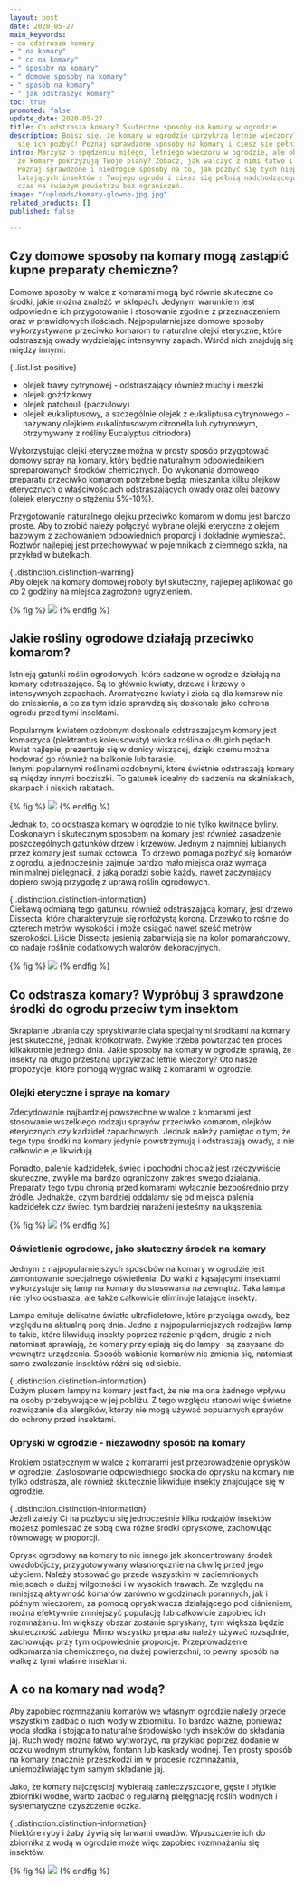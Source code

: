 ```yaml
---
layout: post
date: 2020-05-27
main_keywords:
- co odstrasza komary
- " na komary"
- " co na komary"
- " sposoby na komary"
- " domowe sposoby na komary"
- " sposób na komary"
- " jak odstraszyć komary"
toc: true
promoted: false
update_date: 2020-05-27
title: Co odstrasza komary? Skuteczne sposoby na komary w ogrodzie
description: Boisz się, że komary w ogrodzie uprzykrzą letnie wieczory? Zobacz, jak
  się ich pozbyć! Poznaj sprawdzone sposoby na komary i ciesz się pełnią lata.
intro: Marzysz o spędzeniu miłego, letniego wieczoru w ogrodzie, ale obawiasz się,
  że komary pokrzyżują Twoje plany? Zobacz, jak walczyć z nimi łatwo i skutecznie.
  Poznaj sprawdzone i niedrogie sposoby na to, jak pozbyć się tych nieprzyjemnych,
  latających insektów z Twojego ogrodu i ciesz się pełnią nadchodzącego lata, spędzając
  czas na świeżym powietrzu bez ograniczeń.
image: "/uploads/komary-glowne-jpg.jpg"
related_products: []
published: false

---
```

## Czy domowe sposoby na komary mogą zastąpić kupne preparaty chemiczne?

Domowe sposoby w walce z komarami mogą być równie skuteczne co środki, jakie można znaleźć w sklepach. Jedynym warunkiem jest odpowiednie ich przygotowanie i stosowanie zgodnie z przeznaczeniem oraz w prawidłowych ilościach. Najpopularniejsze domowe sposoby wykorzystywane przeciwko komarom to naturalne olejki eteryczne, które odstraszają owady wydzielając intensywny zapach. Wśród nich znajdują się między innymi:

{:.list.list-positive}

* olejek trawy cytrynowej - odstraszający również muchy i meszki
* olejek goździkowy
* olejek patchouli (paczulowy)
* olejek eukaliptusowy, a szczególnie olejek z eukaliptusa cytrynowego - nazywany olejkiem eukaliptusowym citronella lub cytrynowym, otrzymywany z rośliny Eucalyptus citriodora)

Wykorzystując olejki eteryczne można w prosty sposób przygotować domowy spray na komary, który będzie naturalnym odpowiednikiem spreparowanych środków chemicznych. Do wykonania domowego preparatu przeciwko komarom potrzebne będą: mieszanka kilku olejków eterycznych o właściwościach odstraszających owady oraz olej bazowy (olejek eteryczny o stężeniu 5%-10%). 

Przygotowanie naturalnego olejku przeciwko komarom w domu jest bardzo proste. Aby to zrobić należy połączyć wybrane olejki eteryczne z olejem bazowym z zachowaniem odpowiednich proporcji i dokładnie wymieszać. Roztwór najlepiej jest przechowywać w pojemnikach z ciemnego szkła, na przykład w butelkach. 

{:.distinction.distinction-warning}  
Aby olejek na komary domowej roboty był skuteczny, najlepiej aplikować go co 2 godziny na miejsca zagrożone ugryzieniem.

{% fig %}
![](/uploads/domowe-sposoby-na-komary.jpg)
{% endfig %}

## Jakie rośliny ogrodowe działają przeciwko komarom?

Istnieją gatunki roślin ogrodowych, które sadzone w ogrodzie działają na komary odstraszająco. Są to głównie kwiaty, drzewa i krzewy o intensywnych zapachach. Aromatyczne kwiaty i zioła są dla komarów nie do zniesienia, a co za tym idzie sprawdzą się doskonale jako ochrona ogrodu przed tymi insektami.

Popularnym kwiatem ozdobnym doskonale odstraszającym komary jest komarzyca (plektrantus koleusowaty) wiotka roślina o długich pędach. Kwiat najlepiej prezentuje się w donicy wiszącej, dzięki czemu można hodować go również na balkonie lub tarasie.  
Innymi popularnymi roślinami ozdobnymi, które świetnie odstraszają komary są między innymi bodziszki. To gatunek idealny do sadzenia na skalniakach, skarpach i niskich rabatach.

{% fig %}
![](/uploads/rosliny-odstraszajace-komary.jpg)
{% endfig %}

Jednak to, co odstrasza komary w ogrodzie to nie tylko kwitnące byliny. Doskonałym i skutecznym sposobem na komary jest również zasadzenie poszczególnych gatunków drzew i krzewów. Jednym z najmniej lubianych przez komary jest sumak octowca. To drzewo pomaga pozbyć się komarów z ogrodu, a jednocześnie zajmuje bardzo mało miejsca oraz wymaga minimalnej pielęgnacji, z jaką poradzi sobie każdy, nawet zaczynający dopiero swoją przygodę z uprawą roślin ogrodowych.

{:.distinction.distinction-information}  
Ciekawą odmianą tego gatunku, również odstraszającą komary, jest drzewo Dissecta, które charakteryzuje się rozłożystą koroną. Drzewko to rośnie do czterech metrów wysokości i może osiągać nawet sześć metrów szerokości. Liście Dissecta jesienią zabarwiają się na kolor pomarańczowy, co nadaje roślinie dodatkowych walorów dekoracyjnych.

{% fig %}
![](/uploads/dissecta-przeciwko-komarom.jpg)
{% endfig %}

## Co odstrasza komary? Wypróbuj 3 sprawdzone środki do ogrodu przeciw tym insektom

Skrapianie ubrania czy spryskiwanie ciała specjalnymi środkami na komary jest skuteczne, jednak krótkotrwałe. Zwykle trzeba powtarzać ten proces kilkakrotnie jednego dnia. Jakie sposoby na komary w ogrodzie sprawią, że insekty na długo przestaną uprzykrzać letnie wieczory? Oto nasze propozycje, które pomogą wygrać walkę z komarami w ogrodzie.

### Olejki eteryczne i spraye na komary

Zdecydowanie najbardziej powszechne w walce z komarami jest stosowanie wszelkiego rodzaju sprayów przeciwko komarom, olejków eterycznych czy kadzideł zapachowych. Jednak należy pamiętać o tym, że tego typu środki na komary jedynie powstrzymują i odstraszają owady, a nie całkowicie je likwidują.

Ponadto, palenie kadzidełek, świec i pochodni chociaż jest rzeczywiście skuteczne, zwykle ma bardzo ograniczony zakres swego działania. Preparaty tego typu chronią przed komarami wyłącznie bezpośrednio przy źródle. Jednakże, czym bardziej oddalamy się od miejsca palenia kadzidełek czy świec, tym bardziej narażeni jesteśmy na ukąszenia.

{% fig %}
![](/uploads/kadzidlo-na-komary.jpg)
{% endfig %}

### Oświetlenie ogrodowe, jako skuteczny środek na komary

Jednym z najpopularniejszych sposobów na komary w ogrodzie jest zamontowanie specjalnego oświetlenia. Do walki z kąsającymi insektami wykorzystuje się lamp na komary do stosowania na zewnątrz. Taka lampa nie tylko odstrasza, ale także całkowicie eliminuje latające insekty.

Lampa emituje delikatne światło ultrafioletowe, które przyciąga owady, bez względu na aktualną porę dnia. Jedne z najpopularniejszych rodzajów lamp to takie, które likwidują insekty poprzez rażenie prądem, drugie z nich natomiast sprawiają, że komary przylepiają się do lampy i są zasysane do wewnątrz urządzenia. Sposób wabienia komarów nie zmienia się, natomiast samo zwalczanie insektów różni się od siebie.

{:.distinction.distinction-information}  
Dużym plusem lampy na komary jest fakt, że nie ma ona żadnego wpływu na osoby przebywające w jej pobliżu. Z tego względu stanowi więc świetne rozwiązanie dla alergików, którzy nie mogą używać popularnych sprayów do ochrony przed insektami.

### Opryski w ogrodzie - niezawodny sposób na komary

Krokiem ostatecznym w walce z komarami jest przeprowadzenie oprysków w ogrodzie. Zastosowanie odpowiedniego środka do oprysku na komary nie tylko odstrasza, ale również skutecznie likwiduje insekty znajdujące się w ogrodzie.

{:.distinction.distinction-information}  
Jeżeli zależy Ci na pozbyciu się jednocześnie kilku rodzajów insektów możesz pomieszać ze sobą dwa różne środki opryskowe, zachowując równowagę w proporcji.

Oprysk ogrodowy na komary to nic innego jak skoncentrowany środek owadobójczy, przygotowywany własnoręcznie na chwilę przed jego użyciem. Należy stosować go przede wszystkim w zaciemnionych miejscach o dużej wilgotności i w wysokich trawach. Ze względu na mniejszą aktywność komarów zarówno w godzinach porannych, jak i późnym wieczorem, za pomocą opryskiwacza działającego pod ciśnieniem, można efektywnie zmniejszyć populację lub całkowicie zapobiec ich rozmnażaniu. Im większy obszar zostanie spryskany, tym większa będzie skuteczność zabiegu. Mimo wszystko preparatu należy używać rozsądnie, zachowując przy tym odpowiednie proporcje. Przeprowadzenie odkomarzania chemicznego, na dużej powierzchni, to pewny sposób na walkę z tymi  właśnie insektami.

## A co na komary nad wodą?

Aby zapobiec rozmnażaniu komarów we własnym ogrodzie należy przede wszystkim zadbać o ruch wody w zbiorniku. To bardzo ważne, ponieważ woda słodka i stojąca to naturalne środowisko tych insektów do składania jaj. Ruch wody można łatwo wytworzyć, na przykład poprzez dodanie w oczku wodnym strumyków, fontann lub kaskady wodnej. Ten prosty sposób na komary znacznie przeszkodzi im w procesie rozmnażania, uniemożliwiając tym samym składanie jaj.

Jako, że komary najczęściej wybierają zanieczyszczone, gęste i płytkie zbiorniki wodne, warto zadbać o regularną pielęgnację roślin wodnych i systematyczne czyszczenie oczka.

{:.distinction.distinction-information}  
Niektóre ryby i żaby żywią się larwami owadów. Wpuszczenie ich do zbiornika z wodą w ogrodzie może więc zapobiec rozmnażaniu się insektów.

{% fig %}
![](/uploads/a-co-na-komary-nad-woda.jpg)
{% endfig %}